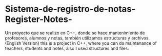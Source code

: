 # Sistema-de-registro-de-notas-Register-Notes-
Un proyecto que se realizo en C++, donde se hace mantenimiento de profesores, alumnos y notas, también utilizamos estructuras y archivos.
(English Version) this is a project in C++, where you can do maintenance of teachers, students and notes, also I used structures and files.

